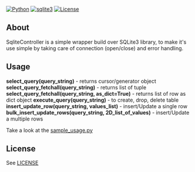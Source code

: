 [![Python](https://img.shields.io/static/v1?label=Python&message=3.6+|+3.7+|+3.8+|+3.9+|+3.10&color=2b5d80)](https://github.com/python)
[![sqlite3](https://img.shields.io/static/v1?label=SQLite3&message=+&color=2b5d80)](https://github.com/python/cpython/tree/f4c03484da59049eb62a9bf7777b963e2267d187/Lib/sqlite3)
[![License](https://img.shields.io/badge/license-MIT-blue.svg)](https://github.com/omal19/SQLite-controller/blob/main/LICENSE)

## About

SqliteController is a simple wrapper build over SQLite3 library, to make it's use simple by taking care of connection (open/close) and error handling.


## Usage

   **select_query(query_string)** - returns cursor/generator object
   **select_query_fetchall(query_string)** - returns list of tuple
   **select_query_fetchall(query_string, as_dict=True)** - returns list of row as dict object
   **execute_query(query_string)** - to create, drop, delete table 
   **insert_update_row(query_string, values_list)** - insert/Update a single row
   **bulk_insert_update_rows(query_string, 2D_list_of_values)** - insert/Update a multiple rows

Take a look at the [sample_usage.py](https://github.com/omal19/SQLite-controller/blob/main/sqliteController/sample_usage.py)


## License

See [LICENSE](https://github.com/omal19/SQLite-controller/blob/main/LICENSE)
